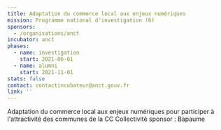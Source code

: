 ```yaml
---
title: Adaptation du commerce local aux enjeux numériques
mission: Programme national d'investigation (6)
sponsors:
  - /organisations/anct
incubator: anct
phases:
  - name: investigation
    start: 2021-06-01
  - name: alumni
    start: 2021-11-01
stats: false
contact: contactincubateur@anct.gouv.fr
link: ''
---
```

Adaptation du commerce local aux enjeux numériques pour participer à l'attractivité des communes de la CC
Collectivité sponsor : Bapaume
